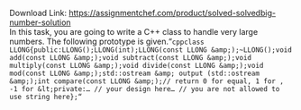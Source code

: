 Download Link: https://assignmentchef.com/product/solved-solvedbig-number-solution
<br>
In this task, you are going to write a C++ class to handle very large numbers. The following prototype is given.“`cppclass LLONG{public:LLONG();LLONG(int);LLONG(const LLONG &amp;);~LLONG();void add(const LLONG &amp;);void subtract(const LLONG &amp;);void multiply(const LLONG &amp;);void divide(const LLONG &amp;);void mod(const LLONG &amp;);std::ostream &amp; output (std::ostream &amp;);int compare(const LLONG &amp;);// return 0 for equal, 1 for , -1 for &lt;private:… // your design here… // you are not allowed to use string here};“`